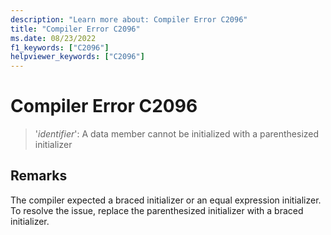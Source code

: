 ```yaml
---
description: "Learn more about: Compiler Error C2096"
title: "Compiler Error C2096"
ms.date: 08/23/2022
f1_keywords: ["C2096"]
helpviewer_keywords: ["C2096"]
---
```

# Compiler Error C2096

> '*identifier*': A data member cannot be initialized with a parenthesized initializer

## Remarks

The compiler expected a braced initializer or an equal expression initializer. To resolve the issue, replace the parenthesized initializer with a braced initializer.
